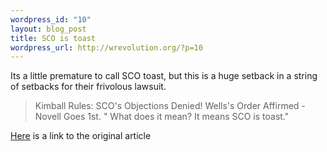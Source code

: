 ```yaml
--- 
wordpress_id: "10"
layout: blog_post
title: SCO is toast
wordpress_url: http://wrevolution.org/?p=10
---
```

Its a little premature to call SCO toast, but this is a huge setback in a string of setbacks for their frivolous lawsuit.
<blockquote>Kimball Rules: SCO's Objections Denied! Wells's Order Affirmed - Novell Goes 1st.
" What does it mean? It means SCO is toast."</blockquote>
<a href="http://www.groklaw.net/article.php?story=20061129165103775">Here</a> is a link to the original article
